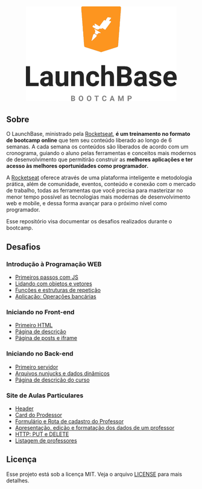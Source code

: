 <h1 align="center">
  <img alt="LaunchBase Bootcamp" src="assets/launchbase-bootcamp-logo.png" width="400px" />
</h1>

## Sobre  

O LaunchBase, ministrado pela [Rocketseat](https://rocketseat.com.br/), **é um treinamento no formato de bootcamp online** que tem seu conteúdo liberado ao longo de 6 semanas. A cada semana os conteúdos são liberados de acordo com um cronograma, guiando o aluno pelas ferramentas e conceitos mais modernos de desenvolvimento que permitirão construir as **melhores aplicações e ter acesso às melhores oportunidades como programador.**

A [Rocketseat](https://rocketseat.com.br/) oferece através de uma plataforma inteligente e metodologia prática, além de comunidade, eventos, conteúdo e conexão com o mercado de trabalho, todas as ferramentas que você precisa para masterizar no menor tempo possível as tecnologias mais modernas de desenvolvimento web e mobile, e dessa forma avançar para o próximo nível como programador.

Esse repositório visa documentar os desafios realizados durante o bootcamp.

## Desafios

### Introdução à Programação WEB

- [Primeiros passos com JS](./desafio-1-1)
- [Lidando com objetos e vetores](./desafio-1-2)
- [Funções e estruturas de repetição](./desafio-1-3)
- [Aplicação: Operações bancárias](./desafio-1-4)

### Iniciando no Front-end

- [Primeiro HTML](./desafio-2-1)
- [Página de descrição](./desafio-2-2)
- [Página de posts e iframe](./desafio-2-3)

### Iniciando no Back-end

- [Primeiro servidor](./desafio-3-1)
- [Arquivos nunjucks e dados dinâmicos](./desafio-3-2)
- [Página de descrição do curso](./desafio-3-3)

### Site de Aulas Particulares

- [Header](./desafio-4-1/)
- [Card do Prodessor](./desafio-4-2/)
- [Formulário e Rota de cadastro do Professor](./desafio-4-3/)
- [Apresentação, edição e formatação dos dados de um professor](./desafio-4-4/)
- [HTTP: PUT e DELETE](./desafio-4-5/)
- [Listagem de professores](./desafio-4-6/)

## Licença

Esse projeto está sob a licença MIT. Veja o arquivo [LICENSE](../LICENSE) para mais detalhes.
